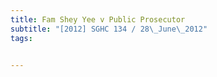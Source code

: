 ```yaml
---
title: Fam Shey Yee v Public Prosecutor 
subtitle: "[2012] SGHC 134 / 28\_June\_2012"
tags:


---
```


